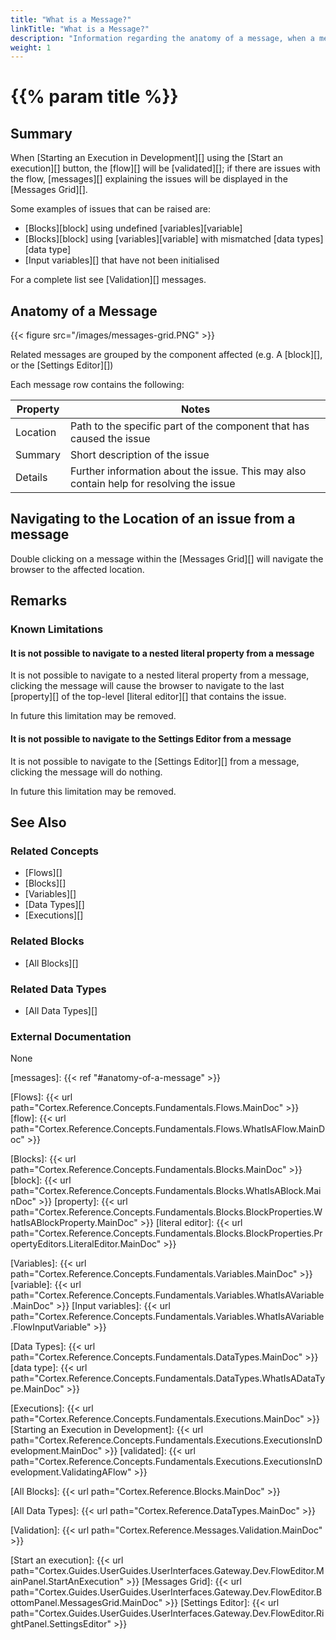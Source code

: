 ```yaml
---
title: "What is a Message?"
linkTitle: "What is a Message?"
description: "Information regarding the anatomy of a message, when a message will occur, and using messages to navigate to issues within a flow."
weight: 1
---
```


# {{% param title %}}

## Summary

When [Starting an Execution in Development][] using the [Start an execution][] button, the [flow][] will be [validated][]; if there are issues with the flow, [messages][] explaining the issues will be displayed in the [Messages Grid][].

Some examples of issues that can be raised are:

- [Blocks][block] using undefined [variables][variable]
- [Blocks][block] using [variables][variable] with mismatched [data types][data type]
- [Input variables][] that have not been initialised

For a complete list see [Validation][] messages.

## Anatomy of a Message

{{< figure src="/images/messages-grid.PNG" >}}

Related messages are grouped by the component affected (e.g. A [block][], or the [Settings Editor][])

Each message row contains the following:

| Property | Notes |
|----------|-------|
| Location | Path to the specific part of the component that has caused the issue |
| Summary | Short description of the issue |
| Details | Further information about the issue. This may also contain help for resolving the issue |

## Navigating to the Location of an issue from a message

Double clicking on a message within the [Messages Grid][] will navigate the browser to the affected location.

## Remarks

### Known Limitations

#### It is not possible to navigate to a nested literal property from a message

It is not possible to navigate to a nested literal property from a message, clicking the message will cause the browser to navigate to the last [property][] of the top-level [literal editor][] that contains the issue.

In future this limitation may be removed.

#### It is not possible to navigate to the Settings Editor from a message

It is not possible to navigate to the [Settings Editor][] from a message, clicking the message will do nothing.

In future this limitation may be removed.

## See Also

### Related Concepts

- [Flows][]
- [Blocks][]
- [Variables][]
- [Data Types][]
- [Executions][]

### Related Blocks

- [All Blocks][]

### Related Data Types

- [All Data Types][]

### External Documentation

None

[messages]: {{< ref "#anatomy-of-a-message" >}}

[Flows]: {{< url path="Cortex.Reference.Concepts.Fundamentals.Flows.MainDoc" >}}
[flow]: {{< url path="Cortex.Reference.Concepts.Fundamentals.Flows.WhatIsAFlow.MainDoc" >}}

[Blocks]: {{< url path="Cortex.Reference.Concepts.Fundamentals.Blocks.MainDoc" >}}
[block]: {{< url path="Cortex.Reference.Concepts.Fundamentals.Blocks.WhatIsABlock.MainDoc" >}}
[property]: {{< url path="Cortex.Reference.Concepts.Fundamentals.Blocks.BlockProperties.WhatIsABlockProperty.MainDoc" >}}
[literal editor]: {{< url path="Cortex.Reference.Concepts.Fundamentals.Blocks.BlockProperties.PropertyEditors.LiteralEditor.MainDoc" >}}

[Variables]: {{< url path="Cortex.Reference.Concepts.Fundamentals.Variables.MainDoc" >}}
[variable]: {{< url path="Cortex.Reference.Concepts.Fundamentals.Variables.WhatIsAVariable.MainDoc" >}}
[Input variables]: {{< url path="Cortex.Reference.Concepts.Fundamentals.Variables.WhatIsAVariable.FlowInputVariable" >}}

[Data Types]: {{< url path="Cortex.Reference.Concepts.Fundamentals.DataTypes.MainDoc" >}}
[data type]: {{< url path="Cortex.Reference.Concepts.Fundamentals.DataTypes.WhatIsADataType.MainDoc" >}}

[Executions]: {{< url path="Cortex.Reference.Concepts.Fundamentals.Executions.MainDoc" >}}
[Starting an Execution in Development]: {{< url path="Cortex.Reference.Concepts.Fundamentals.Executions.ExecutionsInDevelopment.MainDoc" >}}
[validated]: {{< url path="Cortex.Reference.Concepts.Fundamentals.Executions.ExecutionsInDevelopment.ValidatingAFlow" >}}

[All Blocks]: {{< url path="Cortex.Reference.Blocks.MainDoc" >}}

[All Data Types]: {{< url path="Cortex.Reference.DataTypes.MainDoc" >}}

[Validation]: {{< url path="Cortex.Reference.Messages.Validation.MainDoc" >}}

[Start an execution]: {{< url path="Cortex.Guides.UserGuides.UserInterfaces.Gateway.Dev.FlowEditor.MainPanel.StartAnExecution" >}}
[Messages Grid]: {{< url path="Cortex.Guides.UserGuides.UserInterfaces.Gateway.Dev.FlowEditor.BottomPanel.MessagesGrid.MainDoc" >}}
[Settings Editor]: {{< url path="Cortex.Guides.UserGuides.UserInterfaces.Gateway.Dev.FlowEditor.RightPanel.SettingsEditor" >}}
